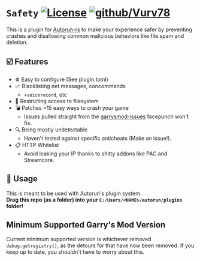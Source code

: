 # ``Safety`` [![License](https://img.shields.io/github/license/Vurv78/Safety?color=red)](https://opensource.org/licenses/MIT) [![github/Vurv78](https://img.shields.io/discord/824727565948157963?label=Discord&logo=discord&logoColor=ffffff&labelColor=7289DA&color=2c2f33)](https://discord.gg/yXKMt2XUXm)

This is a plugin for [Autorun-rs](https://github.com/Vurv78/Autorun-rs) to make your experience safer by preventing crashes and disallowing common malicious behaviors like file spam and deletion.

## ☑️ Features
* ⚙️ Easy to configure (See plugin.toml)
* 📈 Blacklisting net messages, concommands
  * ``+voicerecord``, etc
* 📁 Restricting access to filesystem
* 💣 Patches >15 easy ways to crash your game
  * Issues pulled straight from the [garrysmod-issues](https://github.com/Facepunch/garrysmod-issues) facepunch won't fix.
* 🔍 Being mostly undetectable
  * Haven't tested against specific anticheats (Make an issue!).
* 📋 HTTP Whitelist
  * Avoid leaking your IP thanks to shitty addons like PAC and Streamcore.

## 🤔 Usage
This is meant to be used with Autorun's plugin system.  
__Drag this repo (as a folder) into your ``C:/Users/<NAME>/autorun/plugins`` folder!__

## Minimum Supported Garry's Mod Version

Current minimum supported version is whichever removed `debug.getregistry()`, as the detours for that have now been removed. If you keep up to date, you shouldn't have to worry about this.